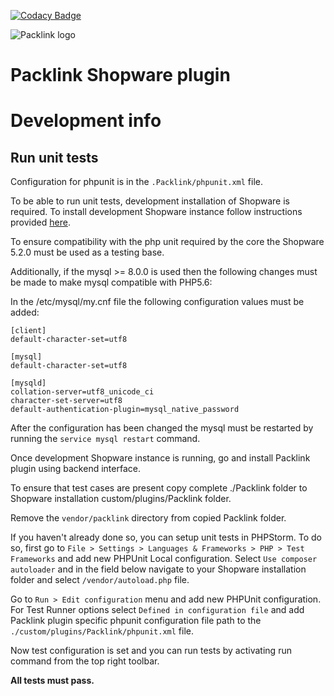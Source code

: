 [![Codacy Badge](https://app.codacy.com/project/badge/Grade/bc8c1ba4e46b46379505afca891164fb)](https://www.codacy.com/gh/packlink-dev/shopware_module?utm_source=github.com&amp;utm_medium=referral&amp;utm_content=packlink-dev/shopware_module&amp;utm_campaign=Badge_Grade)

![Packlink logo](https://cdn.packlink.com/apps/giger/logos/packlink-pro.png)

# Packlink Shopware plugin

# Development info

## Run unit tests
Configuration for phpunit is in the `.Packlink/phpunit.xml` file.

To be able to run unit tests, development installation of Shopware is required. To install development Shopware instance
follow instructions provided [here](https://github.com/shopware/shopware).

To ensure compatibility with the php unit required by the core the Shopware 5.2.0 must be used as a testing base.

Additionally, if the mysql >= 8.0.0 is used then the following changes must be made to make mysql compatible with PHP5.6:

In the /etc/mysql/my.cnf file the following configuration values must be added:

```
[client]
default-character-set=utf8

[mysql]
default-character-set=utf8

[mysqld]
collation-server=utf8_unicode_ci
character-set-server=utf8
default-authentication-plugin=mysql_native_password
```

After the configuration has been changed the mysql must be restarted by running the `service mysql restart` command.

Once development Shopware instance is running, go and install Packlink plugin using backend interface.
 
To ensure that test cases are present copy complete ./Packlink folder to Shopware installation
custom/plugins/Packlink folder.

Remove the `vendor/packlink` directory from copied Packlink folder.

If you haven't already done so, you can setup unit tests in PHPStorm.
To do so, first go to `File > Settings > Languages & Frameworks > PHP > Test Frameworks` and 
add new PHPUnit Local configuration. Select `Use composer autoloader` and in the field below navigate to your Shopware 
installation folder and select `/vendor/autoload.php` file.

Go to `Run > Edit configuration` menu and add new PHPUnit configuration. 
For Test Runner options select `Defined in configuration file` and add Packlink plugin specific phpunit configuration 
file path to the `./custom/plugins/Packlink/phpunit.xml` file.

Now test configuration is set and you can run tests by activating run command from the 
top right toolbar. 

**All tests must pass.**
